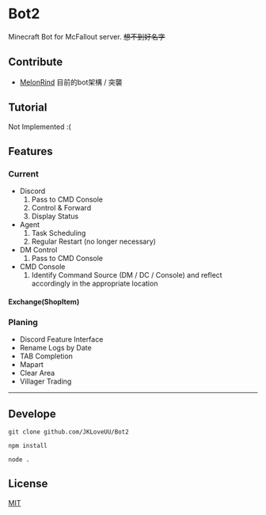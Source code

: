 # Bot2

Minecraft Bot for McFallout server.
~~想不到好名字~~ 

## Contribute
- [MelonRind](https://github.com/aMelonRind) 目前的bot架構 / 突襲 
## Tutorial
Not Implemented :(
## Features
### Current
* Discord
    1. Pass to CMD Console
    2. Control & Forward
    3. Display Status
* Agent
    1. Task Scheduling
    2. Regular Restart (no longer necessary)
* DM Control
    1. Pass to CMD Console
* CMD Console
    1. Identify Command Source (DM / DC / Console)
    and reflect accordingly in the appropriate location
#### Exchange(ShopItem) 

### Planing
- Discord Feature Interface
- Rename Logs by Date
- TAB Completion
- Mapart
- Clear Area
- Villager Trading
--- 
## Develope

`git clone github.com/JKLoveUU/Bot2`

`npm install`

`node .`

## License
[MIT](/LICENSE)